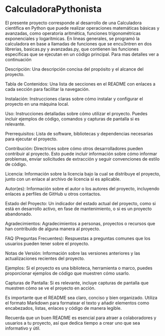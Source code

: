 # CalculadoraPythonista
El presente proyecto corresponde al desarrollo de una Calculadora científica en Python que puede realizar operaciones matemáticas básicas y avanzadas, como operatoria aritmética, funciones trigonométricas exponenciales y logarítmicas. En lineas generales, se programó la calculadora  en base a llamadas de funciones que se encu3ntren en  dos librerias, basicas.py y avanzadas.py,  que contienen las funciones especificas que se ejecutan en un código principal. Para mas detalles ver  a continuación  

Descripción: Una descripción concisa del propósito y el alcance del proyecto.

Tabla de Contenidos: Una lista de secciones en el README con enlaces a cada sección para facilitar la navegación.

Instalación: Instrucciones claras sobre cómo instalar y configurar el proyecto en una máquina local.

Uso: Instrucciones detalladas sobre cómo utilizar el proyecto. Puedes incluir ejemplos de código, comandos y capturas de pantalla si es relevante.

Prerrequisitos: Lista de software, bibliotecas y dependencias necesarias para ejecutar el proyecto.

Contribución: Directrices sobre cómo otros desarrolladores pueden contribuir al proyecto. Esto puede incluir información sobre cómo informar problemas, enviar solicitudes de extracción y seguir convenciones de estilo de código.

Licencia: Información sobre la licencia bajo la cual se distribuye el proyecto, junto con un enlace al archivo de licencia si es aplicable.

Autor(es): Información sobre el autor o los autores del proyecto, incluyendo enlaces a perfiles de GitHub u otros contactos.

Estado del Proyecto: Un indicador del estado actual del proyecto, como si está en desarrollo activo, en fase de mantenimiento, o si es un proyecto abandonado.

Agradecimientos: Agradecimientos a personas, proyectos o recursos que han contribuido de alguna manera al proyecto.

FAQ (Preguntas Frecuentes): Respuestas a preguntas comunes que los usuarios pueden tener sobre el proyecto.

Notas de Versión: Información sobre las versiones anteriores y las actualizaciones recientes del proyecto.

Ejemplos: Si el proyecto es una biblioteca, herramienta o marco, puedes proporcionar ejemplos de código que muestren cómo usarlo.

Capturas de Pantalla: Si es relevante, incluye capturas de pantalla que muestren cómo se ve el proyecto en acción.

Es importante que el README sea claro, conciso y bien organizado. Utiliza el formato Markdown para formatear el texto y añadir elementos como encabezados, listas, enlaces y código de manera legible.

Recuerda que un buen README es esencial para atraer a colaboradores y usuarios a tu proyecto, así que dedica tiempo a crear uno que sea informativo y útil.
